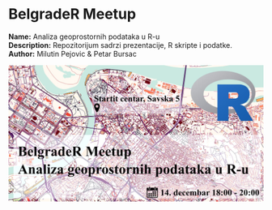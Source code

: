 
# BelgradeR Meetup

**Name:** Analiza geoprostornih podataka u R-u  
**Description:** Repozitorijum sadrzi prezentacije, R skripte i podatke.         
**Author:** Milutin Pejovic & Petar Bursac 

![Najava](www/Rmeetup_baner.JPG)
